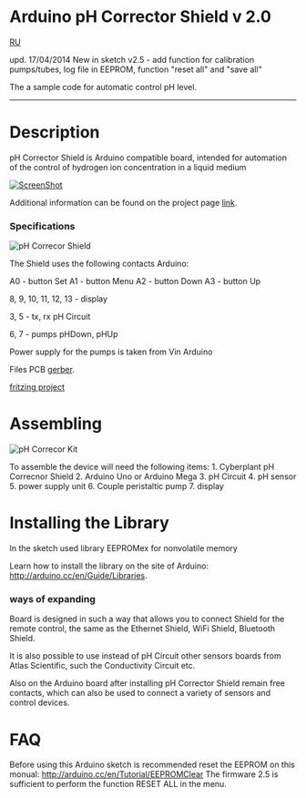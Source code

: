 # Arduino pH Corrector Shield v 2.0
[RU](https://github.com/cyberplantru/Arduino-pH-Corrector-Shield-v2.0)

upd. 17/04/2014 New in sketch v2.5 - add function for calibration pumps/tubes, log file in EEPROM, function "reset all" and "save all"


The a sample code for automatic control pH level.
__________

# Description


pH Corrector Shield is Arduino compatible board,
intended for automation of the control of hydrogen ion concentration in a liquid medium

[![ScreenShot](https://raw.github.com/GabLeRoux/WebMole/master/ressources/WebMole_Youtube_Video.png)](http://www.youtube.com/watch?v=vZGudOGjutk)

Additional information can be found on the project page [link](http://www.cyberplant.info).

### Specifications

![pH Correcor Shield](http://cyberplant.ru/modules/blogwp/wordpress/wp-content/uploads/2014/01/pH_Corrector_Shield_400.jpg)

The Shield uses the following contacts Arduino:

A0 - button Set
A1 - button Menu
A2 - button Down
A3 - button Up

8, 9, 10, 11, 12, 13 - display

3, 5 - tx, rx pH Circuit

6, 7 - pumps pHDown, pHUp

Power supply for the pumps is taken from Vin Arduino

Files PCB [gerber](http://cyberplant.ru/modules/blogwp/wordpress/wp-content/uploads/2014/01/pH_Shield_2.5.zip).

[fritzing project](http://fritzing.org/projects/ph-corrector-shield-v20)

# Assembling

![pH Correcor Kit](http://cyberplant.ru/modules/blogwp/wordpress/wp-content/uploads/2014/01/pH_kit_1_400.jpg)

To assemble the device will need the following items:
	1. Cyberplant pH Correcnor Shield
	2. Arduino Uno or Arduino Mega 
	3. pH Circuit
	4. pH sensor
	5. power supply unit 
	6. Couple peristaltic pump
	7. display



# Installing the Library

In the sketch used library EEPROMex
for nonvolatile memory 

Learn how to install the library on the site of Arduino: <http://arduino.cc/en/Guide/Libraries>.


### ways of expanding

Board is designed in such a way that allows you to connect 
Shield for the remote control, the same as the Ethernet Shield, 
WiFi Shield, Bluetooth Shield.

It is also possible to use instead of pH Circuit other sensors boards from Atlas Scientific, such the Conductivity Circuit etc. 

Also on the Arduino board after installing pH Corrector Shield remain free contacts, which can also be used to connect a variety of sensors and control devices.

# FAQ

Before using this Arduino sketch is recommended 
reset the EEPROM on this monual: <http://arduino.cc/en/Tutorial/EEPROMClear>
The firmware 2.5 is sufficient to perform the function RESET ALL in the menu.